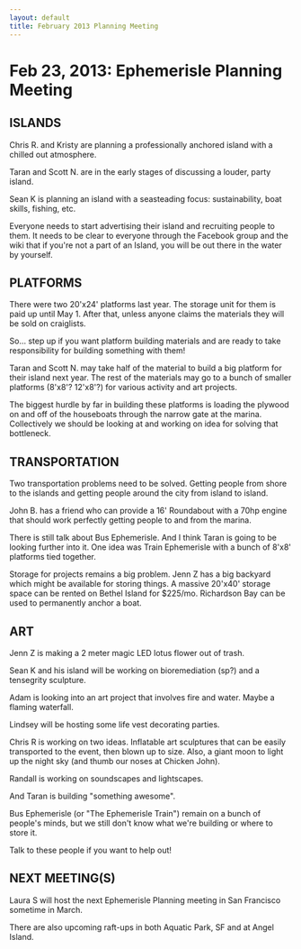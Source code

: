 ```yaml
---
layout: default
title: February 2013 Planning Meeting
---
```


Feb 23, 2013: Ephemerisle Planning Meeting
==========================================

ISLANDS
-------

Chris R. and Kristy are planning a professionally anchored island with a
chilled out atmosphere.

Taran and Scott N. are in the early stages of discussing a louder, party
island.

Sean K is planning an island with a seasteading focus: sustainability,
boat skills, fishing, etc.

Everyone needs to start advertising their island and recruiting people
to them. It needs to be clear to everyone through the Facebook group and
the wiki that if you're not a part of an Island, you will be out there
in the water by yourself.

PLATFORMS
---------

There were two 20'x24' platforms last year. The storage unit for them is
paid up until May 1. After that, unless anyone claims the materials they
will be sold on craiglists.

So… step up if you want platform building materials and are ready to
take responsibility for building something with them!

Taran and Scott N. may take half of the material to build a big platform
for their island next year. The rest of the materials may go to a bunch
of smaller platforms (8'x8'? 12'x8'?) for various activity and art
projects.

The biggest hurdle by far in building these platforms is loading the
plywood on and off of the houseboats through the narrow gate at the
marina. Collectively we should be looking at and working on idea for
solving that bottleneck.

TRANSPORTATION
--------------

Two transportation problems need to be solved. Getting people from shore
to the islands and getting people around the city from island to island.

John B. has a friend who can provide a 16' Roundabout with a 70hp engine
that should work perfectly getting people to and from the marina.

There is still talk about Bus Ephemerisle. And I think Taran is going to
be looking further into it. One idea was Train Ephemerisle with a bunch
of 8'x8' platforms tied together.

Storage for projects remains a big problem. Jenn Z has a big backyard
which might be available for storing things. A massive 20'x40' storage
space can be rented on Bethel Island for \$225/mo. Richardson Bay can be
used to permanently anchor a boat.

ART
---

Jenn Z is making a 2 meter magic LED lotus flower out of trash.

Sean K and his island will be working on bioremediation (sp?) and a
tensegrity sculpture.

Adam is looking into an art project that involves fire and water. Maybe
a flaming waterfall.

Lindsey will be hosting some life vest decorating parties.

Chris R is working on two ideas. Inflatable art sculptures that can be
easily transported to the event, then blown up to size. Also, a giant
moon to light up the night sky (and thumb our noses at Chicken John).

Randall is working on soundscapes and lightscapes.

And Taran is building "something awesome".

Bus Ephemerisle (or "The Ephemerisle Train") remain on a bunch of
people's minds, but we still don't know what we're building or where to
store it.

Talk to these people if you want to help out!

NEXT MEETING(S)
---------------

Laura S will host the next Ephemerisle Planning meeting in San Francisco
sometime in March.

There are also upcoming raft-ups in both Aquatic Park, SF and at Angel
Island.

